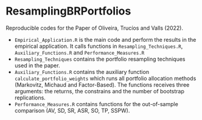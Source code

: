 # ResamplingBRPortfolios

Reproducible codes for the Paper of Oliveira, Trucíos and Valls (2022).

- `Empirical_Application.R` is the main code and perform the results in the empirical application. It calls functions in `Resampling_Techniques.R`, `Auxiliary_Functions.R` and `Performance_Measures.R`
- `Resampling_Techniques` contains the portfolio resampling techniques used in the paper.
- `Auxiliary_Functions.R` contains the auxiliary function `calculate_portfolio_weights` which runs all portfolio allocation methods (Markovitz, Michaud and Factor-Based). The functions receives three arguments: the returns, the constrains and the number of bootstrap replications.
- `Performance_Measures.R` contains functions for the out-of-sample comparison (AV, SD, SR, ASR, SO, TP, SSPW).

